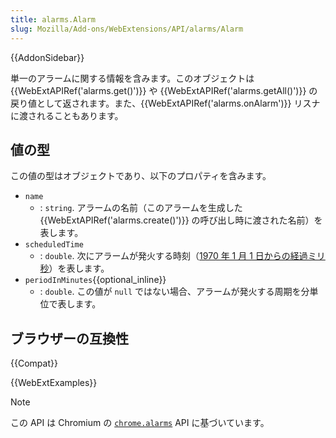 ```yaml
---
title: alarms.Alarm
slug: Mozilla/Add-ons/WebExtensions/API/alarms/Alarm
---
```


{{AddonSidebar}}

単一のアラームに関する情報を含みます。このオブジェクトは {{WebExtAPIRef('alarms.get()')}} や {{WebExtAPIRef('alarms.getAll()')}} の戻り値として返されます。また、{{WebExtAPIRef('alarms.onAlarm')}} リスナに渡されることもあります。

## 値の型

この値の型はオブジェクトであり、以下のプロパティを含みます。

- `name`
  - : `string`. アラームの名前（このアラームを生成した {{WebExtAPIRef('alarms.create()')}} の呼び出し時に渡された名前）を表します。
- `scheduledTime`
  - : `double`. 次にアラームが発火する時刻（[1970 年 1 月 1 日からの経過ミリ秒](https://ja.wikipedia.org/wiki/UNIX%E6%99%82%E9%96%93)）を表します。
- `periodInMinutes`{{optional_inline}}
  - : `double`. この値が `null` ではない場合、アラームが発火する周期を分単位で表します。

## ブラウザーの互換性

{{Compat}}

{{WebExtExamples}}

> [!NOTE]
> この API は Chromium の [`chrome.alarms`](https://developer.chrome.com/docs/extensions/reference/api/alarms?hl=ja) API に基づいています。

